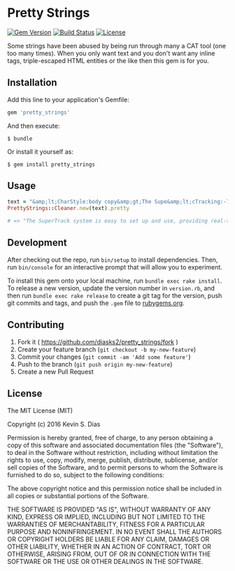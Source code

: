# Pretty Strings

[![Gem Version](https://badge.fury.io/rb/pretty_strings.svg)](https://badge.fury.io/rb/pretty_strings) [![Build Status](https://travis-ci.org/diasks2/pretty_strings.png)](https://travis-ci.org/diasks2/pretty_strings) [![License](https://img.shields.io/badge/license-MIT-brightgreen.svg?style=flat)](https://github.com/diasks2/pretty_strings/blob/master/LICENSE.txt)

Some strings have been abused by being run through many a CAT tool (one too many times). When you only want text and you don't want any inline tags, triple-escaped HTML entities or the like then this gem is for you.

## Installation

Add this line to your application's Gemfile:

```ruby
gem 'pretty_strings'
```

And then execute:

    $ bundle

Or install it yourself as:

    $ gem install pretty_strings

## Usage

```ruby
text = "&amp;lt;CharStyle:body copy&amp;gt;The Supe&amp;lt;cTracking:-75&amp;gt;r&amp;lt;cTracking:&amp;gt;Track system is easy to set up and use, providing real-time &amp;lt;SoftReturn&amp;gt;insight and stats."
PrettyStrings::Cleaner.new(text).pretty

# => "The SuperTrack system is easy to set up and use, providing real-time insight and stats."
```

## Development

After checking out the repo, run `bin/setup` to install dependencies. Then, run `bin/console` for an interactive prompt that will allow you to experiment.

To install this gem onto your local machine, run `bundle exec rake install`. To release a new version, update the version number in `version.rb`, and then run `bundle exec rake release` to create a git tag for the version, push git commits and tags, and push the `.gem` file to [rubygems.org](https://rubygems.org).

## Contributing

1. Fork it ( https://github.com/diasks2/pretty_strings/fork )
2. Create your feature branch (`git checkout -b my-new-feature`)
3. Commit your changes (`git commit -am 'Add some feature'`)
4. Push to the branch (`git push origin my-new-feature`)
5. Create a new Pull Request

## License

The MIT License (MIT)

Copyright (c) 2016 Kevin S. Dias

Permission is hereby granted, free of charge, to any person obtaining a copy
of this software and associated documentation files (the "Software"), to deal
in the Software without restriction, including without limitation the rights
to use, copy, modify, merge, publish, distribute, sublicense, and/or sell
copies of the Software, and to permit persons to whom the Software is
furnished to do so, subject to the following conditions:

The above copyright notice and this permission notice shall be included in
all copies or substantial portions of the Software.

THE SOFTWARE IS PROVIDED "AS IS", WITHOUT WARRANTY OF ANY KIND, EXPRESS OR
IMPLIED, INCLUDING BUT NOT LIMITED TO THE WARRANTIES OF MERCHANTABILITY,
FITNESS FOR A PARTICULAR PURPOSE AND NONINFRINGEMENT. IN NO EVENT SHALL THE
AUTHORS OR COPYRIGHT HOLDERS BE LIABLE FOR ANY CLAIM, DAMAGES OR OTHER
LIABILITY, WHETHER IN AN ACTION OF CONTRACT, TORT OR OTHERWISE, ARISING FROM,
OUT OF OR IN CONNECTION WITH THE SOFTWARE OR THE USE OR OTHER DEALINGS IN
THE SOFTWARE.
